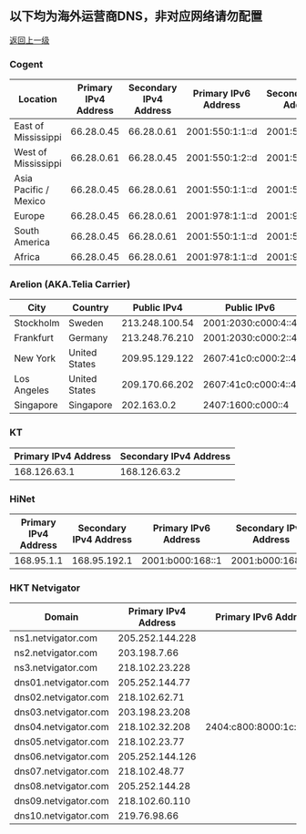 ## 以下均为海外运营商DNS，非对应网络请勿配置

[返回上一级](/index.md)

### Cogent

| Location | Primary IPv4 Address | Secondary IPv4 Address | Primary IPv6 Address | Secondary IPv6 Address |
| ---------------- | ---------------------- | ---------------------- | ---------------------- | ---------------------- |
| East of Mississippi | 66.28.0.45 | 66.28.0.61 | 2001:550:1:1::d | 2001:550:1:2::d |
| West of Mississippi | 66.28.0.61 | 66.28.0.45 | 2001:550:1:2::d | 2001:550:1:1::d |
| Asia Pacific / Mexico | 66.28.0.45 | 66.28.0.61 | 2001:550:1:1::d | 2001:550:1:2::d |
| Europe | 66.28.0.45 | 66.28.0.61 | 2001:978:1:1::d | 2001:978:1:2::d |
| South America | 66.28.0.45 | 66.28.0.61 | 2001:550:1:1::d | 2001:550:1:2::d |
| Africa | 66.28.0.45 | 66.28.0.61 | 2001:978:1:1::d | 2001:978:1:2::d |

### Arelion (AKA.Telia Carrier)

| City | Country | Public IPv4 | Public IPv6 |
| ---------------- | ------------ | ---------------------- | ---------------------- |
| Stockholm | Sweden | 213.248.100.54 | 2001:2030:c000:4::4 |
| Frankfurt | Germany | 213.248.76.210 | 2001:2030:c000:2::4 |
| New York | United States | 209.95.129.122 | 2607:41c0:c000:2::4 |
| Los Angeles | United States | 209.170.66.202 | 2607:41c0:c000:4::4 |
| Singapore | Singapore | 202.163.0.2 | 2407:1600:c000::4 |

### KT

| Primary IPv4 Address | Secondary IPv4 Address |
| ---------------------- | ---------------------- |
| 168.126.63.1 | 168.126.63.2 |

### HiNet

| Primary IPv4 Address | Secondary IPv4 Address | Primary IPv6 Address | Secondary IPv6 Address |
| ---------------- | ------------ | ---------------------- | ---------------------- |
| 168.95.1.1 | 168.95.192.1 | 2001:b000:168::1 | 2001:b000:168::2 |

### HKT Netvigator

| Domain | Primary IPv4 Address | Primary IPv6 Address |
| ---------------- | ---------------------- | ---------------------- |
| ns1.netvigator.com | 205.252.144.228 | |
| ns2.netvigator.com | 203.198.7.66 | |
| ns3.netvigator.com | 218.102.23.228 | |
| dns01.netvigator.com | 205.252.144.77 | 
| dns02.netvigator.com | 218.102.62.71 | 
| dns03.netvigator.com | 203.198.23.208 | |
| dns04.netvigator.com | 218.102.32.208 | 2404:c800:8000:1c::1201 |
| dns05.netvigator.com | 218.102.23.77 | |
| dns06.netvigator.com | 205.252.144.126 | |
| dns07.netvigator.com | 218.102.48.77 | |
| dns08.netvigator.com | 205.252.144.28 | |
| dns09.netvigator.com | 218.102.60.110 | |
| dns10.netvigator.com | 219.76.98.66 | |

